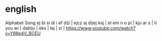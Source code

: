 # english

Alphabet Song
ej bi si di i ef dżi |
ejcz aj dżej kej |
el em n o pi |
kju ar s |
ti you wi |
dablju |
eks |
łaj | 
zi |
https://www.youtube.com/watch?v=Y88p4V_BCEU
